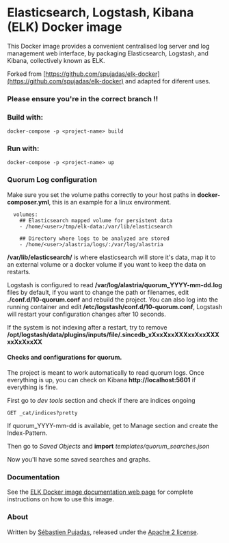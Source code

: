 # Elasticsearch, Logstash, Kibana (ELK) Docker image


This Docker image provides a convenient centralised log server and log management web interface, by packaging Elasticsearch, Logstash, and Kibana, collectively known as ELK.

Forked from [https://github.com/spujadas/elk-docker](https://github.com/spujadas/elk-docker) and adapted for diferent uses.

### Please ensure you're in the correct branch !!


###  Build with:

```
docker-compose -p <project-name> build 
```

### Run with:

```
docker-compose -p <project-name> up 
```

### Quorum Log configuration

Make sure you set the volume paths correctly to your host paths in **docker-composer.yml**, this is an example for a linux environment.

```
  volumes:
    ## Elasticsearch mapped volume for persistent data
    - /home/<user>/tmp/elk-data:/var/lib/elasticsearch
    
    ## Directory where logs to be analyzed are stored
    - /home/<user>/alastria/logs/:/var/log/alastria
```

**/var/lib/elasticsearch/** is where elasticsearch will store it's data, map it to an external volume or a docker volume if you want to keep the data on restarts.

Logstash is configured to read **/var/log/alastria/quorum_YYYY-mm-dd.log** files by default, if you want to change the path or filenames, edit **./conf.d/10-quorum.conf** and rebuild the project.
You can also log into the running container and edit **/etc/logstash/conf.d/10-quorum.conf**, Logstash will restart your configuration changes after 10 seconds.

If the system is not indexing after a restart, try to remove **/opt/logstash/data/plugins/inputs/file/.sincedb_xXxxXxxXXXxxXxxXXXxxXxXxxXX**

#### Checks and configurations for quorum.

The project is meant to work automatically to read quorum logs.
Once everything is up, you can check on Kibana **http://localhost:5601** if everything is fine.

First go to *dev tools* section and check if there are indices ongoing

	GET _cat/indices?pretty

If quorum_YYYY-mm-dd is available, get to Manage section and create the Index-Pattern.

Then go to *Saved Objects* and **import** *templates/quorum_searches.json*

Now you'll have some saved searches and graphs.


### Documentation

See the [ELK Docker image documentation web page](http://elk-docker.readthedocs.io/) for complete instructions on how to use this image.


### About

Written by [Sébastien Pujadas](https://pujadas.net), released under the [Apache 2 license](https://www.apache.org/licenses/LICENSE-2.0).

